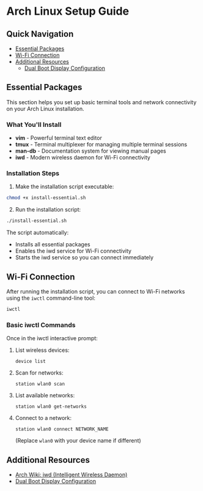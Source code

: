 # Arch Linux Setup Guide

## Quick Navigation

- [Essential Packages](#essential-packages)
- [Wi-Fi Connection](#wi-fi-connection)
- [Additional Resources](#additional-resources)
  - [Dual Boot Display Configuration](./arch/tty/dual-display-boot.md)

## Essential Packages

This section helps you set up basic terminal tools and network connectivity on your Arch Linux installation.

### What You'll Install

- **vim** - Powerful terminal text editor
- **tmux** - Terminal multiplexer for managing multiple terminal sessions
- **man-db** - Documentation system for viewing manual pages
- **iwd** - Modern wireless daemon for Wi-Fi connectivity

### Installation Steps

1. Make the installation script executable:

```bash
chmod +x install-essential.sh
```

2. Run the installation script:

```bash
./install-essential.sh
```

The script automatically:
- Installs all essential packages
- Enables the iwd service for Wi-Fi connectivity
- Starts the iwd service so you can connect immediately

## Wi-Fi Connection

After running the installation script, you can connect to Wi-Fi networks using the `iwctl` command-line tool:

```bash
iwctl
```

### Basic iwctl Commands

Once in the iwctl interactive prompt:

1. List wireless devices:
   ```
   device list
   ```

2. Scan for networks:
   ```
   station wlan0 scan
   ```

3. List available networks:
   ```
   station wlan0 get-networks
   ```

4. Connect to a network:
   ```
   station wlan0 connect NETWORK_NAME
   ```
   (Replace `wlan0` with your device name if different)

## Additional Resources

- [Arch Wiki: iwd (Intelligent Wireless Daemon)](https://wiki.archlinux.org/title/Iwd)
- [Dual Boot Display Configuration](./arch/tty/dual-display-boot.md)